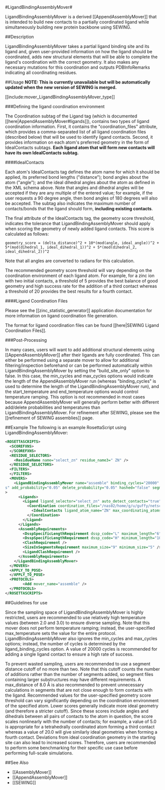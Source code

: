 #LigandBindingAssemblyMover#

LigandBindingAssemblyMover is a derived [[AppendAssemblyMover]] that is intended to build new contacts to a partially coordinated ligand while simultaneously building new protein backbone using SEWING.

##Description

LigandBindingAssemblyMover takes a partial ligand binding site and its ligand and, given user-provided information on how the ligand should be coordinated, adds new structural elements that will be able to complete the ligand's coordination with the correct geometry. It also makes any necessary mutations for this coordination and outputs PDBInfoRemarks indicating all coordinating residues.

##Usage
**NOTE: This is currently unavailable but will be automatically updated when the new version of SEWING is merged.**

[[include:mover_LigandBindingAssemblyMover_type]]

###Defining the ligand coordination environment

The Coordination subtag of the Ligand tag (which is documented [[here|AppendAssemblyMover#ligands]]), contains two types of ligand coordination information. First, it contains the "coordination_files" attribute, which provides a comma-separated list of all ligand coordination files (described below) that will be used to identify ligand contacts. Second, it provides information on each atom's preferred geometry in the form of IdealContacts subtags. **Each ligand atom that will form new contacts will have its own IdealContacts subtag.** 

####IdealContacts

Each atom's IdealContacts tag defines the atom name for which it should be applied, its preferred bond lengths ("distance"); bond angles about the atom ("angle"); and the ideal dihedral angles about the atom as defined in the XML schema above. Note that angles and dihedral angles will be accepted if they are any multiple of the entered value; for example, if the user requests a 90 degree angle, then bond angles of 180 degrees will also be accepted. The subtag also indicates the maximum number of contacts/bonds that the ligand should form, **including existing contacts**.

The final attribute of the IdealContacts tag, the geometry score threshold, indicates the tolerance that LigandBindingAssemblyMover should apply when scoring the geometry of newly added ligand contacts. This score is calculated as follows:

```geometry_score = (delta_distance)^2 + 10*(mod(angle, ideal_angle))^2 + 5*(mod(dihedral_1, ideal_dihedral_1))^2 + 5*(mod(dihedral_2, ideal_dihedral_2))^2```

Note that all angles are converted to radians for this calculation.

The recommended geometry score threshold will vary depending on the coordination environment of each ligand atom. For example, for a zinc ion with two initial contacts, a threshold of 5 provides the best balance of good geometry and high success rate for the addition of a third contact whereas a threshold of 20 provides the best results for a fourth contact.

####Ligand Coordination Files

Please see the [[zinc_statistic_generator]] application documentation for more information on ligand coordination file generation.

The format for ligand coordination files can be found [[here|SEWING Ligand Coordination Files]].

###Post-Processing

In many cases, users will want to add additional structural elements using [[AppendAssemblyMover]] after their ligands are fully coordinated. This can either be performed using a separate mover to allow for additional filtering/inspection beforehand or can be performed automatically within LigandBindingAssemblyMover by setting the "build_site_only" option to false. In this case, the min_cycles and max_cycles options would indicate the length of the AppendAssemblyMover run (whereas "binding_cycles" is used to determine the length of the LigandBindingAssemblyMover run), and the start_temperature and end_temperature options would control temperature ramping. This option is not recommended in most cases because AppendAssemblyMover will generally perform better with different add/delete probabilities and temperatures than LigandBindingAssemblyMover. For refinement after SEWING, please see the [[refinement of SEWING assemblies]] page.

##Example
The following is an example RosettaScript using LigandBindingAssemblyMover:

```xml
<ROSETTASCRIPTS>
  <SCOREFXNS>
  </SCOREFXNS>
  <RESIDUE_SELECTORS>
    <ResidueName name="select_zn" residue_name3=" ZN" />
  </RESIDUE_SELECTORS>
  <FILTERS>
  </FILTERS>
  <MOVERS>
    <LigandBindingAssemblyMover name="assemble" binding_cycles="20000" model_file_name="/nas02/home/g/u/guffy/netscr/sewing_with_zinc/input_files/smotifs_H_5_40_L_1_6_H_5_40.segment\
s" add_probability="0.05" delete_probability="0.05" hashed="false" segment_distance_cutoff="2" distance_cutoff="8.0" start_temperature="2.0" build_site_only="true" window_width="4" \
>
      <Ligands>
        <Ligand ligand_selector="select_zn" auto_detect_contacts="true" >
          <Coordination coordination_files="/nas02/home/g/u/guffy/netscr/sewing_with_zinc/input_files/H_NEW_stats.txt" geometry_score_threshold="5" >
            <IdealContacts ligand_atom_name="ZN" max_coordinating_atoms="3" angle="109.5" distance="2.2" dihedral_1="30" dihedral_2="120" />
          </Coordination>
        </Ligand>
      </Ligands>
      <AssemblyRequirements>
        <DsspSpecificLengthRequirement dssp_code="L" maximum_length="6" /> Prevents super-long loops                                                                                  
        <DsspSpecificLengthRequirement dssp_code="H" minimum_length="10" /> Prevents super-short helices                                                                              
        <ClashRequirement />
        <SizeInSegmentsRequirement maximum_size="9" minimum_size="5" />
        <LigandClashRequirement />
      </AssemblyRequirements>
    </LigandBindingAssemblyMover>
  </MOVERS>
  <APPLY_TO_POSE>
  </APPLY_TO_POSE>
  <PROTOCOLS>
        <Add mover_name="assemble" />
  </PROTOCOLS>
</ROSETTASCRIPTS>
```
##Guidelines for use

Since the sampling space of LigandBindingAssemblyMover is highly restricted, users are recommended to use relatively high temperature values (between 2.0 and 3.0) to ensure diverse sampling. Note that this mover does not perform temperature ramping; instead, the user-specified max_temperature sets the value for the entire protocol. LigandBindingAssemblyMover also ignores the min_cycles and max_cycles options; instead, the number of cycles is determined by the ligand_binding_cycles option. A value of 20000 cycles is recommended for adding a single ligand contact to ensure a high rate of success.

To prevent wasted sampling, users are recommended to use a segment distance cutoff of no more than two. Note that this cutoff counts the number of additions rather than the number of segments added, so segment files containing larger substructures may have different requirements. A max_distance of 8.0 Å is also recommended to prevent unnecessary calculations in segments that are not close enough to form contacts with the ligand.
Recommended values for the user-specified geometry score threshold can vary significantly depending on the coordination environment of the specified atom. Lower scores generally indicate more ideal geometry (and therefore a stricter cutoff). Since these scores include angles and dihedrals between all pairs of contacts to the atom in question, the score scales nonlinearly with the number of contacts; for example, a value of 5.0 is appropriate for a tetrahedrally coordinated atom forming a third contact whereas a value of 20.0 will give similarly ideal geometries when forming a fourth contact. Deviations from ideal coordination geometry in the starting site can also lead to increased scores. Therefore, users are recommended to perform some benchmarking for their specific use case before performing full-scale simulations.

##See Also
* [[AssemblyMover]]
* [[AppendAssemblyMover]]
* [[SEWING]]





